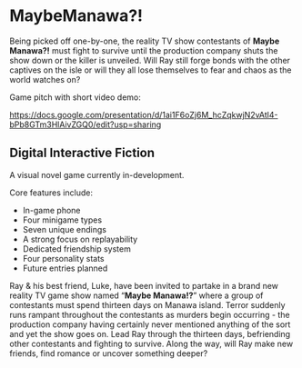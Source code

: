 # MaybeManawa?!
Being picked off one-by-one, the reality TV show contestants of **Maybe Manawa?!** must fight to survive until the production company shuts the show down or the killer is unveiled. Will Ray still forge bonds with the other captives on the isle or will they all lose themselves to fear and chaos as the world watches on?

Game pitch with short video demo:

https://docs.google.com/presentation/d/1ai1F6oZj6M_hcZqkwjN2vAtl4-bPb8GTm3HlAivZGQ0/edit?usp=sharing

## Digital Interactive Fiction
A visual novel game currently in-development.

Core features  include:
  - In-game phone
  - Four minigame types
  - Seven unique endings
  - A strong focus on replayability
  - Dedicated friendship system
  - Four personality stats
  - Future entries planned

Ray & his best friend, Luke, have been invited to partake in a brand new reality TV game show named “**Maybe Manawa!?**” where a group of contestants must spend thirteen days on Manawa island. Terror suddenly runs rampant throughout the contestants as murders begin occurring - the production company having certainly never mentioned anything of the sort and yet the show goes on. Lead Ray through the thirteen days, befriending other contestants and fighting to survive. Along the way, will Ray make new friends, find romance or uncover something deeper?

